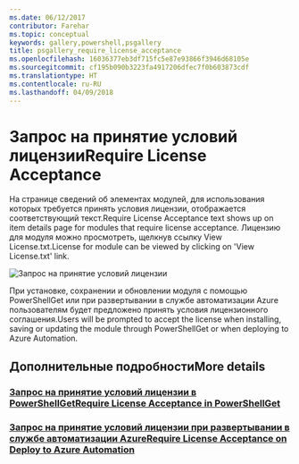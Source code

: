 ```yaml
---
ms.date: 06/12/2017
contributor: Farehar
ms.topic: conceptual
keywords: gallery,powershell,psgallery
title: psgallery_require_license_acceptance
ms.openlocfilehash: 16036377eb3df715fc5e87e93866f3946d68105e
ms.sourcegitcommit: cf195b090b3223fa4917206dfec7f0b603873cdf
ms.translationtype: HT
ms.contentlocale: ru-RU
ms.lasthandoff: 04/09/2018
---
```

<a name="require-license-acceptance"></a><span data-ttu-id="0d784-103">Запрос на принятие условий лицензии</span><span class="sxs-lookup"><span data-stu-id="0d784-103">Require License Acceptance</span></span>
===========================

<span data-ttu-id="0d784-104">На странице сведений об элементах модулей, для использования которых требуется принять условия лицензии, отображается соответствующий текст.</span><span class="sxs-lookup"><span data-stu-id="0d784-104">Require License Acceptance text shows up on item details page for modules that require license acceptance.</span></span> <span data-ttu-id="0d784-105">Лицензию для модуля можно просмотреть, щелкнув ссылку View License.txt.</span><span class="sxs-lookup"><span data-stu-id="0d784-105">License for module can be viewed by clicking on 'View License.txt' link.</span></span>

![Запрос на принятие условий лицензии](Images/RequireLicenseAcceptance.png)

<span data-ttu-id="0d784-107">При установке, сохранении и обновлении модуля с помощью PowerShellGet или при развертывании в службе автоматизации Azure пользователям будет предложено принять условия лицензионного соглашения.</span><span class="sxs-lookup"><span data-stu-id="0d784-107">Users will be prompted to accept the license when installing, saving or updating the module through PowerShellGet or when deploying to Azure Automation.</span></span>

## <a name="more-details"></a><span data-ttu-id="0d784-108">Дополнительные подробности</span><span class="sxs-lookup"><span data-stu-id="0d784-108">More details</span></span>
### <a name="require-license-acceptance-in-powershellgetpsgetmodulerequirelicenseacceptancemd"></a>[<span data-ttu-id="0d784-109">Запрос на принятие условий лицензии в PowerShellGet</span><span class="sxs-lookup"><span data-stu-id="0d784-109">Require License Acceptance in PowerShellGet</span></span>](../psget/module/RequireLicenseAcceptance.md)
### <a name="require-license-acceptance-on-deploy-to-azure-automationpsgallerydeploytoazureautomationrequirelicenseacceptancemd"></a>[<span data-ttu-id="0d784-110">Запрос на принятие условий лицензии при развертывании в службе автоматизации Azure</span><span class="sxs-lookup"><span data-stu-id="0d784-110">Require License Acceptance on Deploy to Azure Automation</span></span>](psgallery_deploy_to_azure_automation_requireLicenseAcceptance.md)